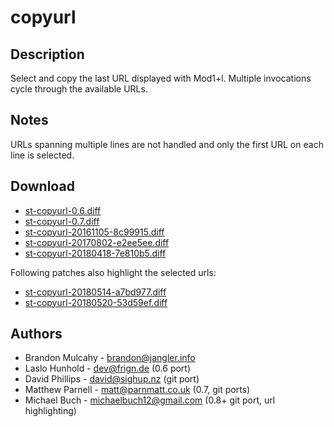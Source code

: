 copyurl
=======

Description
-----------

Select and copy the last URL displayed with Mod1+l.
Multiple invocations cycle through the available URLs.

Notes
-----

URLs spanning multiple lines are not handled and only the first
URL on each line is selected.

Download
--------

 * [st-copyurl-0.6.diff](st-copyurl-0.6.diff)
 * [st-copyurl-0.7.diff](st-copyurl-0.7.diff)
 * [st-copyurl-20161105-8c99915.diff](st-copyurl-20161105-8c99915.diff)
 * [st-copyurl-20170802-e2ee5ee.diff](st-copyurl-20170802-e2ee5ee.diff)
 * [st-copyurl-20180418-7e810b5.diff](st-copyurl-20180418-7e810b5.diff)

Following patches also highlight the selected urls:

 * [st-copyurl-20180514-a7bd977.diff](st-copyurl-20180514-a7bd977.diff)
 * [st-copyurl-20180520-53d59ef.diff](st-copyurl-20180520-53d59ef.diff)

Authors
-------

 * Brandon Mulcahy - <brandon@jangler.info>
 * Laslo Hunhold - <dev@frign.de> (0.6 port)
 * David Phillips - <david@sighup.nz> (git port)
 * Matthew Parnell - <matt@parnmatt.co.uk> (0.7, git ports)
 * Michael Buch - <michaelbuch12@gmail.com> (0.8+ git port, url highlighting)
